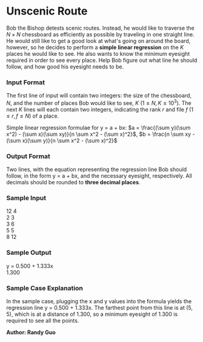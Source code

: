 # Unscenic Route

Bob the Bishop detests scenic routes. Instead, he would like to traverse the $N \times N$ chessboard as efficiently as possible by traveling in one straight line. He would still like to get a good look at what's going on around the board, however, so he decides to perform a **simple linear regression** on the $K$ places he would like to see. He also wants to know the minimum eyesight required in order to see every place. Help Bob figure out what line he should follow, and how good his eyesight needs to be.

### Input Format

The first line of input will contain two integers: the size of the chessboard, $N$, and the number of places Bob would like to see, $K$ $\left(1 \leq N, K \leq 10^3 \right)$. The next $K$ lines will each contain two integers, indicating the rank $r$ and file $f$ $\left(1 \leq r, f \leq N \right)$ of a place.

Simple linear regression formulae for y = a + bx: $a = \frac{(\sum y)(\sum x^2) - (\sum x)(\sum xy)}{n \sum x^2 - (\sum x)^2}$, $b = \frac{n \sum xy - (\sum x)(\sum y)}{n \sum x^2 - (\sum x)^2}$

### Output Format

Two lines, with the equation representing the regression line Bob should follow, in the form y = a + bx, and the necessary eyesight, respectively. All decimals should be rounded to **three decimal places**.

### Sample Input

$12$ $4$  
$2$ $3$  
$3$ $6$  
$5$ $5$  
$8$ $12$

### Sample Output

y = 0.500 + 1.333x  
1.300

### Sample Case Explanation

In the sample case, plugging the x and y values into the formula yields the regression line y = 0.500 + 1.333x. The farthest point from this line is at $\left(5, 5 \right)$, which is at a distance of 1.300, so a minimum eyesight of 1.300 is required to see all the points.

**Author: Randy Guo**
